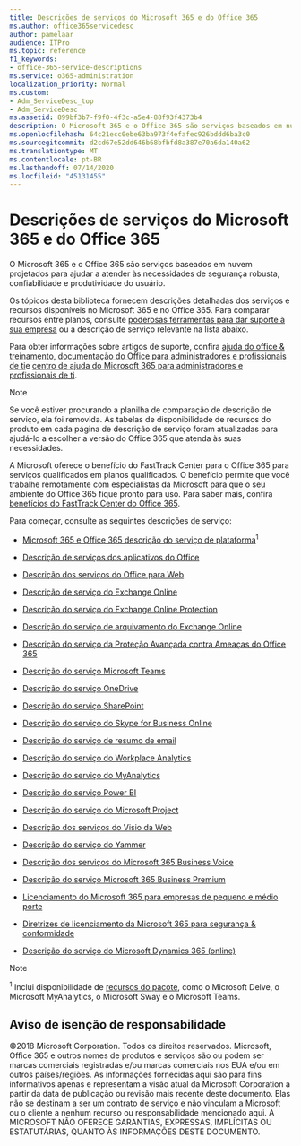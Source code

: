 ```yaml
---
title: Descrições de serviços do Microsoft 365 e do Office 365
ms.author: office365servicedesc
author: pamelaar
audience: ITPro
ms.topic: reference
f1_keywords:
- office-365-service-descriptions
ms.service: o365-administration
localization_priority: Normal
ms.custom:
- Adm_ServiceDesc_top
- Adm_ServiceDesc
ms.assetid: 899bf3b7-f9f0-4f3c-a5e4-88f93f4373b4
description: O Microsoft 365 e o Office 365 são serviços baseados em nuvem projetados para ajudar a atender às necessidades de segurança robusta, confiabilidade e produtividade do usuário.
ms.openlocfilehash: 64c21ecc0ebe63ba973f4efafec926bddd6ba3c0
ms.sourcegitcommit: d2cd67e52dd646b68bfbfd8a387e70a6da140a62
ms.translationtype: MT
ms.contentlocale: pt-BR
ms.lasthandoff: 07/14/2020
ms.locfileid: "45131455"
---
```

# <a name="microsoft-365-and-office-365-service-descriptions"></a>Descrições de serviços do Microsoft 365 e do Office 365 

O Microsoft 365 e o Office 365 são serviços baseados em nuvem projetados para ajudar a atender às necessidades de segurança robusta, confiabilidade e produtividade do usuário. 
  
Os tópicos desta biblioteca fornecem descrições detalhadas dos serviços e recursos disponíveis no Microsoft 365 e no Office 365. Para comparar recursos entre planos, consulte [poderosas ferramentas para dar suporte à sua empresa](https://go.microsoft.com/fwlink/?LinkID=799177&amp;clcid=0x409) ou a descrição de serviço relevante na lista abaixo. 
  
Para obter informações sobre artigos de suporte, confira [ajuda do office & treinamento](https://support.office.com/), [documentação do Office para administradores e profissionais de ti](https://docs.microsoft.com/office/)e [centro de ajuda do Microsoft 365 para administradores e profissionais de ti](https://docs.microsoft.com/microsoft-365/?view=o365-worldwide).
  
> [!NOTE]
> Se você estiver procurando a planilha de comparação de descrição de serviço, ela foi removida. As tabelas de disponibilidade de recursos do produto em cada página de descrição de serviço foram atualizadas para ajudá-lo a escolher a versão do Office 365 que atenda às suas necessidades. 
  
A Microsoft oferece o benefício do FastTrack Center para o Office 365 para serviços qualificados em planos qualificados. O benefício permite que você trabalhe remotamente com especialistas da Microsoft para que o seu ambiente do Office 365 fique pronto para uso. Para saber mais, confira [benefícios do FastTrack Center do Office 365](https://docs.microsoft.com/fasttrack/O365-fasttrack-benefit-for-office-365).
  
Para começar, consulte as seguintes descrições de serviço:
  
- [Microsoft 365 e Office 365 descrição do serviço de plataforma](office-365-platform-service-description/office-365-platform-service-description.md)<sup>1</sup>

- [Descrição de serviços dos aplicativos do Office](office-applications-service-description/office-applications-service-description.md)

- [Descrição dos serviços do Office para Web](office-online-service-description/office-online-service-description.md)

- [Descrição de serviço do Exchange Online](exchange-online-service-description/exchange-online-service-description.md)

- [Descrição do serviço do Exchange Online Protection](exchange-online-protection-service-description/exchange-online-protection-service-description.md)

- [Descrição do serviço de arquivamento do Exchange Online](exchange-online-archiving-service-description/exchange-online-archiving-service-description.md)

- [Descrição do serviço da Proteção Avançada contra Ameaças do Office 365](office-365-advanced-threat-protection-service-description.md)

- [Descrição do serviço Microsoft Teams](teams-service-description.md)

- [Descrição do serviço OneDrive](onedrive-for-business-service-description.md)

- [Descrição do serviço SharePoint](sharepoint-online-service-description/sharepoint-online-service-description.md)

- [Descrição do serviço do Skype for Business Online](skype-for-business-online-service-description/skype-for-business-online-service-description.md)

- [Descrição do serviço de resumo de email](briefing-service-description.md)

- [Descrição do serviço do Workplace Analytics](workplace-analytics-service-description.md)

- [Descrição do serviço do MyAnalytics](mya-service-description.md)

- [Descrição do serviço Power BI](power-bi-service-description.md)

- [Descrição do serviço do Microsoft Project](project-online-service-description/project-online-service-description.md)

- [Descrição dos serviços do Visio da Web](visio-online-service-description/visio-online-service-description.md)

- [Descrição do serviço do Yammer](yammer-service-description/yammer-service-description.md)

- [Descrição dos serviços do Microsoft 365 Business Voice](microsoft-365-business-voice-service-description.md)

- [Descrição do serviço Microsoft 365 Business Premium](microsoft-365-service-descriptions/microsoft-365-business-service-description.md)

- [Licenciamento do Microsoft 365 para empresas de pequeno e médio porte](microsoft-365-service-descriptions/licensing-microsoft-365-in-smb.md)

- [Diretrizes de licenciamento da Microsoft 365 para segurança & conformidade](microsoft-365-service-descriptions/microsoft-365-tenantlevel-services-licensing-guidance/microsoft-365-security-compliance-licensing-guidance.md)

- [Descrição do serviço do Microsoft Dynamics 365 (online)](microsoft-dynamics-365-online-service-description.md)

> [!NOTE]
> <sup>1</sup> Inclui disponibilidade de [recursos do pacote](https://docs.microsoft.com/office365/servicedescriptions/office-365-platform-service-description/office-365-suite-features), como o Microsoft Delve, o Microsoft MyAnalytics, o Microsoft Sway e o Microsoft Teams.
  
## <a name="disclaimer"></a>Aviso de isenção de responsabilidade

&copy;2018 Microsoft Corporation. Todos os direitos reservados. Microsoft, Office 365 e outros nomes de produtos e serviços são ou podem ser marcas comerciais registradas e/ou marcas comerciais nos EUA e/ou em outros países/regiões. As informações fornecidas aqui são para fins informativos apenas e representam a visão atual da Microsoft Corporation a partir da data de publicação ou revisão mais recente deste documento. Elas não se destinam a ser um contrato de serviço e não vinculam a Microsoft ou o cliente a nenhum recurso ou responsabilidade mencionado aqui. A MICROSOFT NÃO OFERECE GARANTIAS, EXPRESSAS, IMPLÍCITAS OU ESTATUTÁRIAS, QUANTO ÀS INFORMAÇÕES DESTE DOCUMENTO.
 